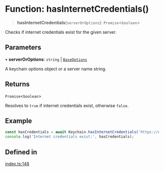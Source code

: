 # Function: hasInternetCredentials()

> **hasInternetCredentials**(`serverOrOptions`): `Promise`\<`boolean`\>

Checks if internet credentials exist for the given server.

## Parameters

• **serverOrOptions**: `string` \| [`BaseOptions`](../type-aliases/BaseOptions.md)

A keychain options object or a server name string.

## Returns

`Promise`\<`boolean`\>

Resolves to `true` if internet credentials exist, otherwise `false`.

## Example

```typescript
const hasCredentials = await Keychain.hasInternetCredentials('https://example.com');
console.log('Internet credentials exist:', hasCredentials);
```

## Defined in

[index.ts:148](https://github.com/oblador/react-native-keychain/blob/7eaf30e4858d9a03afd4c8e017b83a96fbc4e982/src/index.ts#L148)
